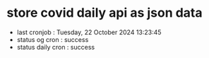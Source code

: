 # store covid daily api as json data

- last cronjob : Tuesday, 22 October 2024 13:23:45
- status og cron : success
- status daily cron : success
      
      